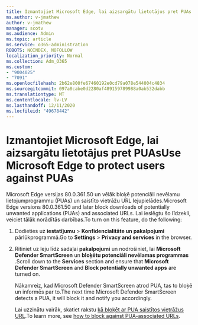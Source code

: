 ```yaml
---
title: Izmantojiet Microsoft Edge, lai aizsargātu lietotājus pret PUAs
ms.author: v-jmathew
author: v-jmathew
manager: scotv
ms.audience: Admin
ms.topic: article
ms.service: o365-administration
ROBOTS: NOINDEX, NOFOLLOW
localization_priority: Normal
ms.collection: Adm_O365
ms.custom:
- "9004025"
- "7091"
ms.openlocfilehash: 2b62e800fe67460192e0cd79a078e544004c4834
ms.sourcegitcommit: 097a8cabe0d2280af489159789988a0ab532dabb
ms.translationtype: MT
ms.contentlocale: lv-LV
ms.lasthandoff: 12/11/2020
ms.locfileid: "49678442"
---
```

# <a name="use-microsoft-edge-to-protect-users-against-puas"></a><span data-ttu-id="25368-102">Izmantojiet Microsoft Edge, lai aizsargātu lietotājus pret PUAs</span><span class="sxs-lookup"><span data-stu-id="25368-102">Use Microsoft Edge to protect users against PUAs</span></span>

<span data-ttu-id="25368-103">Microsoft Edge versijas 80.0.361.50 un vēlāk bloķē potenciāli nevēlamu lietojumprogrammu (PUAs) un saistīto vietrāžu URL lejupielādes.</span><span class="sxs-lookup"><span data-stu-id="25368-103">Microsoft Edge versions 80.0.361.50 and later block downloads of potentially unwanted applications (PUAs) and associated URLs.</span></span> <span data-ttu-id="25368-104">Lai ieslēgtu šo līdzekli, veiciet tālāk norādītās darbības.</span><span class="sxs-lookup"><span data-stu-id="25368-104">To turn on this feature, do the following:</span></span>

1. <span data-ttu-id="25368-105">Dodieties uz **iestatījumu**  >  **Konfidencialitāte un pakalpojumi** pārlūkprogrammā.</span><span class="sxs-lookup"><span data-stu-id="25368-105">Go to **Settings** > **Privacy and services** in the browser.</span></span>

2. <span data-ttu-id="25368-106">Ritiniet uz leju līdz sadaļai **pakalpojumi** un nodrošiniet, lai **Microsoft Defender SmartScreen** un **bloķētu potenciāli nevēlamas programmas** .</span><span class="sxs-lookup"><span data-stu-id="25368-106">Scroll down to the **Services** section and ensure that **Microsoft Defender SmartScreen** and **Block potentially unwanted apps** are turned on.</span></span>

    <span data-ttu-id="25368-107">Nākamreiz, kad Microsoft Defender SmartScreen atrod PUA, tas to bloķē un informēs par to.</span><span class="sxs-lookup"><span data-stu-id="25368-107">The next time Microsoft Defender SmartScreen detects a PUA, it will block it and notify you accordingly.</span></span>

    <span data-ttu-id="25368-108">Lai uzzinātu vairāk, skatiet rakstu [kā bloķēt ar PUA saistītos vietrāžus URL](https://go.microsoft.com/fwlink/?linkid=2133024).</span><span class="sxs-lookup"><span data-stu-id="25368-108">To learn more, see [how to block against PUA-associated URLs](https://go.microsoft.com/fwlink/?linkid=2133024).</span></span>
